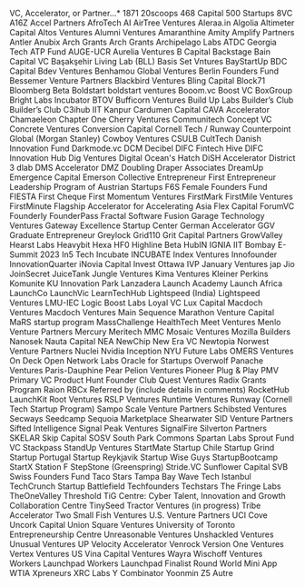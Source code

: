  VC, Accelerator, or Partner...*
1871
20scoops
468 Capital
500 Startups
8VC
A16Z
Accel Partners
AfroTech
AI
AirTree Ventures
Aleraa.in
Algolia
Altimeter Capital
Altos Ventures
Alumni Ventures
Amaranthine
Amity
Amplify Partners
Antler
Anubix
Arch Grants
Arch Grants
Archipelago Labs
ATDC Georgia Tech
ATP Fund
AUGE-UCR
Aurelia Ventures
B Capital
Backstage
Bain Capital VC
Başakşehir Living Lab (BLL)
Basis Set Vntures
BayStartUp
BDC Capital
Bdev Ventures
Benhamou Global Ventures
Berlin Founders Fund
Bessemer Venture Partners
Blackbird Ventures
Bling Capital
Block71
Bloomberg Beta
Boldstart
boldstart ventures
Booom.vc
Boost VC
BoxGroup
Bright Labs Incubator
BTOV
Bufficorn Ventures
Build Up Labs
Builder’s Club
Builder’s Club
C3ihub IIT Kanpur
Cardumen Capital
CAVA Accelerator
Chamaeleon
Chapter One
Cherry Ventures
Communitech
Concept VC
Concrete Ventures
Conversion Capital
Cornell Tech / Runway
Counterpoint Global (Morgan Stanley)
Cowboy Ventures
CSULB
CultTech
Danish Innovation Fund
Darkmode.vc
DCM
Decibel
DIFC Fintech Hive
DIFC Innovation Hub
Dig Ventures
Digital Ocean's Hatch
DiSH Accelerator
District 3
dlab
DMS Accelerator
DMZ
Doubling
Draper Associates
DreamUp
Emergence Capital
Emerson Collective
Entrepreneur First
Entrepreneur Leadership Program of Austrian Startups
F6S
Female Founders Fund
FIESTA
First Cheque
First Momentum Ventures
FirstMark
FirstMile Ventures
FirstMinute
Flagship Accelerator for Accelerating Asia
Flex Capital
ForumVC
Founderly
FounderPass
Fractal Software
Fusion
Garage Technology Ventures
Gateway Excellence Startup Center
German Accelerator
GGV
Graduate Entrepreneur
Greylock
Grid110
Grit Capital Partners
GrowValley
Hearst Labs
Heavybit
Hexa
HF0
Highline Beta
HubIN
IGNIA
IIT Bombay E-Summit 2023
In5 Tech
Incubate
INCUBATE
Index Ventures
Innofounder
InnovationQuarter
iNovia Capital
Invest Ottawa
IVP
January Ventures
jap
Jio
JoinSecret
JuiceTank
Jungle Ventures
Kima Ventures
Kleiner Perkins
Komunite
KU Innovation Park
Lanzadera
Launch Academy
Launch Africa
LaunchCo
LaunchVic
LearnTechHub
Lightspeed (India)
Lightspeed Ventures
LMU-IEC
Logic Boost Labs
Loyal VC
Lux Capital
Macdoch Ventures
Macdoch Ventures
Main Sequence
Marathon Venture Capital
MaRS startup program
MassChallenge HealthTech
Meet Ventures
Menlo Venture Partners
Mercury
Meritech
MMC
Mosaic Ventures
Mozilla Builders
Nanosek
Nauta Capital
NEA
NewChip
New Era VC
Newtopia
Norwest Venture Partners
Nuclei
Nvidia Inception
NYU Future Labs
OMERS Ventures
On Deck
Open Network Labs
Oracle for Startups
Overwolf
Panache Ventures
Paris-Dauphine
Pear
Pelion Ventures
Pioneer
Plug & Play
PMV
Primary VC
Product Hunt Founder Club
Quest Ventures
Radix Grants Program
Raion
RBCx
Referred by (include details in comments)
RocketHub LaunchKit
Root Ventures
RSLP Ventures
Runtime Ventures
Runway (Cornell Tech Startup Program)
Sampo
Scale Venture Partners
Schibsted Ventures
Secways
Seedcamp
Sequoia Marketplace
Shearwater
SID Venture Partners
Sifted Intelligence
Signal Peak Ventures
SignalFire
Silverton Partners
SKELAR
Skip Capital
SOSV
South Park Commons
Spartan Labs
Sprout Fund VC
Stackpass
StandUp Ventures
StartMate
Startup Chile
Startup Grind
Startup Portugal
Startup Reykjavik
Startup Wise Guys
StartupBootcamp
StartX
Station F
StepStone (Greenspring)
Stride.VC
Sunflower Capital
SVB
Swiss Founders Fund
Taco Stars
Tampa Bay Wave
Tech Istanbul
TechCrunch Startup Battlefield
Techfounders
Techstars
The Fringe Labs
TheOneValley
Threshold
TiG Centre: Cyber Talent, Innovation and Growth Collaboration Centre
TinySeed
Tractor Ventures (in progress)
Tribe Accelerator
Two Small Fish Ventures
U.S. Venture Partners
UCI Cove
Uncork Capital
Union Square Ventures
University of Toronto Entrepreneurship Centre
Unreasonable Ventures
Unshackled Ventures
Unusual Ventures
UP
Velocity Accelerator
Venrock
Version One Ventures
Vertex Ventures US
Vina Capital Ventures
Wayra
Wischoff Ventures
Workers Launchpad
Workers Launchpad Finalist Round
World Mini App
WTIA
Xpreneurs
XRC Labs
Y Combinator
Yoonmin
Z5
Autre
